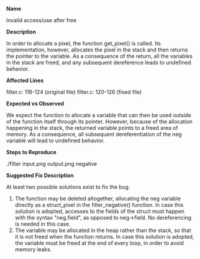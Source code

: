 **Name**

Invalid access/use after free

**Description**

In order to allocate a pixel, the function get_pixel() is called. Its implementation, however, allocates the pixel in the stack and then returns the pointer to the variable. As a consequence of the return, all the variables in the stack are freed, and any subsequent dereference leads to undefined behavior.

**Affected Lines**

filter.c: 118-124 (original file)
filter.c: 120-126 (fixed file)

**Expected vs Observed**

We expect the function to allocate a variable that can then be used outside of the function itself through its pointer. However, because of the allocation happening in the stack, the returned variable points to a freed area of memory. As a consequence, all subsequent dereferentiation of the neg variable will lead to undefined behavior.

**Steps to Reproduce**

./filter input.png output.png negative

**Suggested Fix Description**

At least two possible solutions exist to fix the bug. 
1) The function may be deleted altogether, allocating the neg variable directly as a struct_pixel in the filter_negative() function. In case this solution is adopted, accesses to the fields of the struct must happen with the syntax "neg.field", as opposed to neg->field. No dereferencing is needed in this case.
2) The variable may be allocated in the heap rather than the stack, so that it is not freed when the function returns. In case this solution is adopted, the variable must be freed at the end of every loop, in order to avoid memory leaks.
